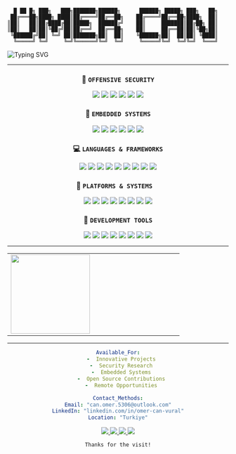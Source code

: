 ```ascii
  █ ██ █╗ ███╗   ███╗███████╗██████╗      ██████╗ █████╗ ███╗   ██╗
 ██╔═══██╗████╗ ████║██╔════╝██╔══██╗    ██╔════╝██╔══██╗████╗  ██║
║██║   ██║██╔████╔██║█████╗  ██████╔╝    ██║     ███████║██╔██╗ ██║
║██║   ██║██║╚██╔╝██║██╔══╝  ██╔══██╗    ██║     ██╔══██║██║╚██╗██║
 ╚██████╔╝██║ ╚═╝ ██║███████╗██║  ██║    ╚██████╗██║  ██║██║ ╚████║
  ╚═════╝ ╚═╝     ╚═╝╚══════╝╚═╝  ╚═╝     ╚═════╝╚═╝  ╚═╝╚═╝  ╚═══╝
```
<!--
<div align="center">
  <img width="100%" src="https://capsule-render.vercel.app/api?type=waving&color=gradient&customColorList=1,11,20&height=120§ion=header&text=BREAKING%20SYSTEMS%20•%20BUILDING%20SOLUTIONS&fontSize=24&fontColor=fff&animation=twinkling&fontAlignY=25"/>
</div>
-->

  <img src="https://readme-typing-svg.herokuapp.com?font=Fira+Code&pause=1000&color=00F7FF¢er=true&vCenter=true&width=435&lines=Always+Learning%2C+Always+Building;Impossible+→+Possible;Cybersecurity+Enthusiast;Embedded+Systems;Reverse+Engineering;Systems+Engineering" alt="Typing SVG" />

---
<div align="center">

<!--
### `IMPOSSIBLE → POSSIBLE`
**Status:** `Available for Remote/Hybrid/In Place`  
**Education:** `Computer Engineering BSc`  
**Specialty:** `Breaking → Understanding → Rebuilding`

</div>

---
-->

<div align="center">

### 🔴 `OFFENSIVE SECURITY`
![](https://img.shields.io/badge/Penetration_Testing-03234B?style=for-the-badge&logo=&logoColor=white)
![](https://img.shields.io/badge/Vulnerability_Research-4EAA25?style=for-the-badge&logo=&logoColor=white)
![](https://img.shields.io/badge/Reverse_Engineering-525252?style=for-the-badge&logo=&logoColor=white)
![](https://img.shields.io/badge/Exploit_Development-FF0900?style=for-the-badge&logo=&logoColor=white)
![](https://img.shields.io/badge/Malware_Analysis-00599C?style=for-the-badge&logo=&logoColor=white)
![](https://img.shields.io/badge/Operations_Security-FFD43B?style=for-the-badge&logo=&logoColor=white)

### 🔵 `EMBEDDED SYSTEMS`
![](https://img.shields.io/badge/Firmware_Development-00599C?style=for-the-badge&logo=&logoColor=white)
![](https://img.shields.io/badge/Driver_Development-A8B9CC?style=for-the-badge&logo=&logoColor=white)
![](https://img.shields.io/badge/RTOS-03234B?style=for-the-badge&logo=&logoColor=white)
![](https://img.shields.io/badge/RC_Planes-5391FE?style=for-the-badge&logo=&logoColor=white)
![](https://img.shields.io/badge/Logic_Design-FF6600?style=for-the-badge&logo=&logoColor=white)
![](https://img.shields.io/badge/Flight_Control-019733?style=for-the-badge&logo=&logoColor=white)

### 💻 `LANGUAGES & FRAMEWORKS`
![](https://img.shields.io/badge/C-A8B9CC?style=for-the-badge&logo=c&logoColor=black)
![](https://img.shields.io/badge/C++-00599C?style=for-the-badge&logo=cplusplus&logoColor=white)
![](https://img.shields.io/badge/Python-019733?style=for-the-badge&logo=python&logoColor=blue)
![](https://img.shields.io/badge/Bash-181717?style=for-the-badge&logo=gnubash&logoColor=white)
![](https://img.shields.io/badge/PowerShell-0078d4?style=for-the-badge&logo=powershell&logoColor=white)
![](https://img.shields.io/badge/VHDL-FF6600?style=for-the-badge&logo=xilinx&logoColor=white)
![](https://img.shields.io/badge/Assembly-525252?style=for-the-badge&logo=assemblyscript&logoColor=white)
![](https://img.shields.io/badge/Qt-019733?style=for-the-badge&logo=qt&logoColor=white)
![](https://img.shields.io/badge/hal-0078d4?style=for-the-badge&logo=hal&logoColor=white)

### 🔧 `PLATFORMS & SYSTEMS  `
![](https://img.shields.io/badge/Linux-FCC624?style=for-the-badge&logo=linux&logoColor=black)
![](https://img.shields.io/badge/Ubuntu-E95420?style=for-the-badge&logo=ubuntu&logoColor=white)
![](https://img.shields.io/badge/Kali_Linux-03234B?style=for-the-badge&logo=kalilinux&logoColor=white)
![](https://img.shields.io/badge/Windows-0078d4?style=for-the-badge&logo=windows&logoColor=white)
![](https://img.shields.io/badge/xilinx-FF0900?style=for-the-badge&logo=xilinx&logoColor=white)
![](https://img.shields.io/badge/STM32-03234B?style=for-the-badge&logo=stmicroelectronics&logoColor=white)
![](https://img.shields.io/badge/OpenWrt-181717?style=for-the-badge&logo=openwrt&logoColor=white)
![](https://img.shields.io/badge/redhat-FF0900?style=for-the-badge&logo=redhat&logoColor=white)

### 🔬 `DEVELOPMENT TOOLS`
![](https://img.shields.io/badge/Git-F05032?style=for-the-badge&logo=git&logoColor=white)
![](https://img.shields.io/badge/GitHub-181717?style=for-the-badge&logo=github&logoColor=white)
![](https://img.shields.io/badge/VMware-019733?style=for-the-badge&logo=vmware&logoColor=white)
![](https://img.shields.io/badge/VirtualBox-00599C?style=for-the-badge&logo=virtualbox&logoColor=white)
![](https://img.shields.io/badge/qemu-A8B9CC?style=for-the-badge&logo=qemuColor=white)
![](https://img.shields.io/badge/cmake-019733?style=for-the-badge&logo=cmake&logoColor=white)
![](https://img.shields.io/badge/vivado-FFD43B?style=for-the-badge&logo=vivado&logoColor=white)
![](https://img.shields.io/badge/cubeide-0078d4?style=for-the-badge&logo=cubeide&logoColor=white)

</div>

<!--
---

<div align="center">

## `LEGENDARY PROJECTS`
</div>
<table>
<tr>
<td width="50%">

### 8-Bit CPU on FPGA with VHDL
```yaml
Designed complete 8-bit processor from scratch
(VHDL, Xilinx, FPGA, Synthesis)
- Full instruction set design
- Hierarchical memory system
- VHDL Implementation
- Xilinx Testing, FPGA verification & synthesis
```

</td>
<td width="50%">

### HiddenRoute - VPN and Adblocker
```yaml
Locally running VM with anonymity capabilities
(C++, Qt, VirtualBox API, OpenWrt)
- DPI + Adblocker capabilities
- Anonymity capabilities with dynamic TOR proxy
- User friendly GUI
- No logs, no tracking, no compromise
```

</td>
</tr>
</table>
<table>
<tr>
<td width="50%">

### 8-Bit GPU with Logic Gates
```yaml
Built graphics card without microcontrollers
(Logic Gates, EEPROM, VGA, Sync Generation)
- VGA Interface - Standard 640x480 output
- Sync Generation with V-sync & H-sync timing circuits
- EEPROM Storage 28C256 image memory
- Pure Hardware, Zero software, only logic gates and breadboards
```

</td>
<td width="50%">

### Flight Controller Software for VTOL on STM32
```yaml
Custom flight control for VTOL RC aircraft
(C++, PID, Driver Development, Flight Control)
- PID Controller - Custom algorithm implementation
- MPU6050 gyra + BMP180 pressure sensor integration
- Deterministic flight control with RTOS
- Vertical take-off & landing capability (VTOL) with STM32
```

</td>
</tr>
</table>
-->
---

<table>
<tr>
<td width="50%">

  <img height="180em" src="https://github-readme-stats.vercel.app/api?username=canomer&show_icons=true&theme=radical&include_all_commits=true&count_private=true&border_radius=10&bg_color=0d1117&title_color=58a6ff&text_color=c9d1d9&icon_color=58a6ff"/>



 <!-- <img height="180em" src="https://github-readme-stats.vercel.app/api/top-langs/?username=canomer&layout=compact&langs_count=8&theme=radical&border_radius=10&bg_color=0d1117&title_color=58a6ff&text_color=c9d1d9"/> -->

<!--
<div align="center">
  <img src="https://github-readme-streak-stats.herokuapp.com/?user=canomer&theme=radical&background=0d1117&border=58a6ff&stroke=58a6ff&ring=58a6ff&fire=ffab00&currStreakLabel=58a6ff"/>
</div>
-->

<!--
</td>
<td width="50%">
<div align="center">
  <img src="https://github-readme-activity-graph.vercel.app/graph?username=canomer&theme=react-dark&bg_color=0d1117&color=58a6ff&line=58a6ff&point=ffab00&area=true&hide_border=true"/>
</div>
-->
</td>
</tr>
</table>


---

```yaml
Available_For:
  -  Innovative Projects
  -  Security Research
  -  Embedded Systems
  -  Open Source Contributions
  -  Remote Opportunities
```

```yaml
Contact_Methods:
Email: "can.omer.5306@outlook.com"
LinkedIn: "linkedin.com/in/omer-can-vural"
Location: "Turkiye"
```


<div align="center">
<a href="mailto:can.omer.5306@outlook.com">
  <img src="https://img.shields.io/badge/Email-D14836?style=for-the-badge&logo=gmail&logoColor=white&label=HIRE%20ME"/>
</a>
<a href="https://linkedin.com/in/omer-can-vural">
  <img src="https://img.shields.io/badge/LinkedIn-0077B5?style=for-the-badge&logo=linkedin&logoColor=white&label=CONNECT"/>
</a>
<a href="https://github.com/canomer">
  <img src="https://img.shields.io/badge/GitHub-181717?style=for-the-badge&logo=github&logoColor=white&label=FOLLOW"/>
</a>
  <img src="https://komarev.com/ghpvc/?username=canomer&color=blueviolet&style=for-the-badge&label=PROFILE+VIEWS"/>
</div>

<!--
---

<div align="center">
  <img src="https://komarev.com/ghpvc/?username=canomer&color=blueviolet&style=for-the-badge&label=PROFILE+VIEWS"/>
  <img src="https://img.shields.io/github/followers/canomer?style=for-the-badge&color=blue&labelColor=black&label=FOLLOWERS"/>
  <img src="https://img.shields.io/github/stars/canomer?style=for-the-badge&color=yellow&labelColor=black&label=STARS"/>
</div>
-->
<!--
<div align="center">
  <img width="100%" src="https://capsule-render.vercel.app/api?type=waving&color=gradient&customColorList=6,11,20&height=120§ion=footer&text=THANKS%20FOR%20VISITING!&fontSize=24&fontColor=fff&animation=twinkling&fontAlignY=25"/>
</div>
-->

```ascii
Thanks for the visit!
```
